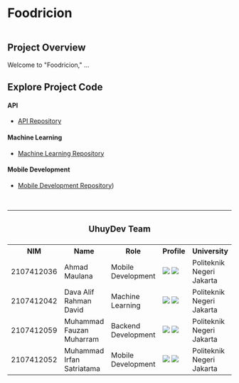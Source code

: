 # Foodricion

<div align="center">
  <img height="" src=""  />
</div>

## Project Overview

Welcome to "Foodricion," ...
<br>
## Explore Project Code

#### API
- [API Repository](https://github.com/UhuyDev/foodricion-API)

#### Machine Learning
- [Machine Learning Repository](https://github.com/UhuyDev/Foodricion-ML)

#### Mobile Development
- [Mobile Development Repository](https://github.com/UhuyDev/foodricion-mobile))

<br>

  <table align="center">
    <tr>
     <th colspan="5">
    <h3 align="center">UhuyDev Team</h3>
  </th>
</tr>
      <th>NIM</th>
      <th>Name</th>
      <th>Role</th>
      <th>Profile</th>
      <th>University</th>
    </tr>
    <tr>
      <td>2107412036</td>
      <td>Ahmad Maulana</td>
      <td>Mobile Development</td>
      <td>
        <a href="https://www.linkedin.com/in/Ahmad Maulana/"><img src="https://img.shields.io/badge/linkedin-%230077B5.svg?style=for-the-badge&logo=linkedin&logoColor=white"></a>
        <a href="https://github.com/Lanzkuy"><img src="https://img.shields.io/badge/github-121013?style=for-the-badge&logo=github&logoColor=white"></a>
      </td>
      <td>Politeknik Negeri Jakarta</td>
    </tr>
    <tr>
      <td>2107412042</td>
      <td>Dava Alif Rahman David</td>
      <td>Machine Learning</td>
      <td>
        <a href="https://www.linkedin.com/in/dava-ard"><img src="https://img.shields.io/badge/linkedin-%230077B5.svg?style=for-the-badge&logo=linkedin&logoColor=white"></a>
        <a href="https://github.com/dvaled"><img src="https://img.shields.io/badge/github-121013?style=for-the-badge&logo=github&logoColor=white"></a>
      </td>
      <td>Politeknik Negeri Jakarta</td>
    </tr>
    <tr>
      <td>2107412059</td>
      <td>Muhammad Fauzan Muharram</td>
      <td>Backend Development</td>
      <td>
        <a href="https://www.linkedin.com/in/fauzanmhr"><img src="https://img.shields.io/badge/linkedin-%230077B5.svg?style=for-the-badge&logo=linkedin&logoColor=white"></a>
        <a href="https://github.com/Fauzanmhr"><img src="https://img.shields.io/badge/github-121013?style=for-the-badge&logo=github&logoColor=white"></a>
      </td>
      <td>Politeknik Negeri Jakarta</td>
    </tr>
    <tr>
      <td>2107412052</td>
      <td>Muhammad Irfan Satriatama</td>
      <td>Mobile Development</td>
      <td>
        <a href="https://www.linkedin.com/in/muhammad-irfan-satriatama"><img src="https://img.shields.io/badge/linkedin-%230077B5.svg?style=for-the-badge&logo=linkedin&logoColor=white"></a>
        <a href="https://github.com/Irfansatriatama"><img src="https://img.shields.io/badge/github-121013?style=for-the-badge&logo=github&logoColor=white"></a>
      </td>
      <td>Politeknik Negeri Jakarta</td>
    </tr>
  </table>
</div>
